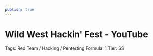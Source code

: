 ```yaml
---
publish: true
---
```

# Wild West Hackin' Fest - YouTube

Tags: Red Team / Hacking / Pentesting
Formula: 1
Tier: SS